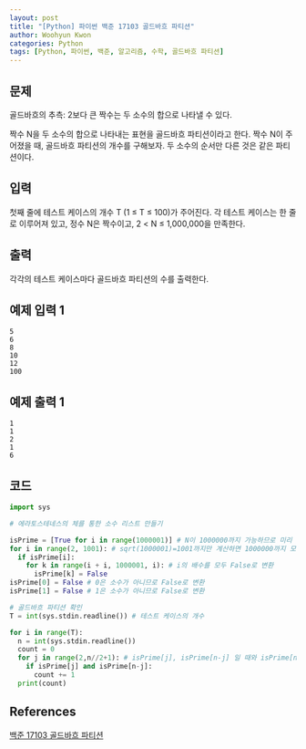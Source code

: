 ```yaml
--- 
layout: post
title: "[Python] 파이썬 백준 17103 골드바흐 파티션"
author: Woohyun Kwon
categories: Python
tags: [Python, 파이썬, 백준, 알고리즘, 수학, 골드바흐 파티션]
---
```


## 문제
골드바흐의 추측: 2보다 큰 짝수는 두 소수의 합으로 나타낼 수 있다.

짝수 N을 두 소수의 합으로 나타내는 표현을 골드바흐 파티션이라고 한다. 짝수 N이 주어졌을 때, 골드바흐 파티션의 개수를 구해보자. 두 소수의 순서만 다른 것은 같은 파티션이다.

## 입력
첫째 줄에 테스트 케이스의 개수 T (1 ≤ T ≤ 100)가 주어진다. 각 테스트 케이스는 한 줄로 이루어져 있고, 정수 N은 짝수이고, 2 < N ≤ 1,000,000을 만족한다.

## 출력
각각의 테스트 케이스마다 골드바흐 파티션의 수를 출력한다.

## 예제 입력 1 
    5
    6
    8
    10
    12
    100
## 예제 출력 1 
    1
    1
    2
    1
    6

## 코드

```python
import sys

# 에라토스테네스의 체를 통한 소수 리스트 만들기

isPrime = [True for i in range(1000001)] # N이 1000000까지 가능하므로 미리 개수만큼 배열을 만든다
for i in range(2, 1001): # sqrt(1000001)=1001까지만 계산하면 1000000까지 모든 소수를 확인 가능
  if isPrime[i]:
    for k in range(i + i, 1000001, i): # i의 배수를 모두 False로 변환
      isPrime[k] = False
isPrime[0] = False # 0은 소수가 아니므로 False로 변환
isPrime[1] = False # 1은 소수가 아니므로 False로 변환

# 골드바흐 파티션 확인
T = int(sys.stdin.readline()) # 테스트 케이스의 개수

for i in range(T):
  n = int(sys.stdin.readline())
  count = 0
  for j in range(2,n//2+1): # isPrime[j], isPrime[n-j] 일 때와 isPrime[n-j], isPrime[j]가 중복 계산되므로 n//2까지만 계산한다
    if isPrime[j] and isPrime[n-j]:
      count += 1
  print(count)
```

## References

[백준 17103 골드바흐 파티션](https://www.acmicpc.net/problem/17103)